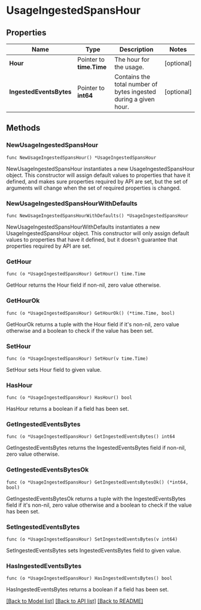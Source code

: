 # UsageIngestedSpansHour

## Properties

| Name                    | Type                     | Description                                                      | Notes      |
| ----------------------- | ------------------------ | ---------------------------------------------------------------- | ---------- |
| **Hour**                | Pointer to **time.Time** | The hour for the usage.                                          | [optional] |
| **IngestedEventsBytes** | Pointer to **int64**     | Contains the total number of bytes ingested during a given hour. | [optional] |

## Methods

### NewUsageIngestedSpansHour

`func NewUsageIngestedSpansHour() *UsageIngestedSpansHour`

NewUsageIngestedSpansHour instantiates a new UsageIngestedSpansHour object.
This constructor will assign default values to properties that have it defined,
and makes sure properties required by API are set, but the set of arguments
will change when the set of required properties is changed.

### NewUsageIngestedSpansHourWithDefaults

`func NewUsageIngestedSpansHourWithDefaults() *UsageIngestedSpansHour`

NewUsageIngestedSpansHourWithDefaults instantiates a new UsageIngestedSpansHour object.
This constructor will only assign default values to properties that have it defined,
but it doesn't guarantee that properties required by API are set.

### GetHour

`func (o *UsageIngestedSpansHour) GetHour() time.Time`

GetHour returns the Hour field if non-nil, zero value otherwise.

### GetHourOk

`func (o *UsageIngestedSpansHour) GetHourOk() (*time.Time, bool)`

GetHourOk returns a tuple with the Hour field if it's non-nil, zero value otherwise
and a boolean to check if the value has been set.

### SetHour

`func (o *UsageIngestedSpansHour) SetHour(v time.Time)`

SetHour sets Hour field to given value.

### HasHour

`func (o *UsageIngestedSpansHour) HasHour() bool`

HasHour returns a boolean if a field has been set.

### GetIngestedEventsBytes

`func (o *UsageIngestedSpansHour) GetIngestedEventsBytes() int64`

GetIngestedEventsBytes returns the IngestedEventsBytes field if non-nil, zero value otherwise.

### GetIngestedEventsBytesOk

`func (o *UsageIngestedSpansHour) GetIngestedEventsBytesOk() (*int64, bool)`

GetIngestedEventsBytesOk returns a tuple with the IngestedEventsBytes field if it's non-nil, zero value otherwise
and a boolean to check if the value has been set.

### SetIngestedEventsBytes

`func (o *UsageIngestedSpansHour) SetIngestedEventsBytes(v int64)`

SetIngestedEventsBytes sets IngestedEventsBytes field to given value.

### HasIngestedEventsBytes

`func (o *UsageIngestedSpansHour) HasIngestedEventsBytes() bool`

HasIngestedEventsBytes returns a boolean if a field has been set.

[[Back to Model list]](../README.md#documentation-for-models) [[Back to API list]](../README.md#documentation-for-api-endpoints) [[Back to README]](../README.md)
